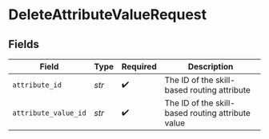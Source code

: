 # DeleteAttributeValueRequest


## Fields

| Field                                             | Type                                              | Required                                          | Description                                       |
| ------------------------------------------------- | ------------------------------------------------- | ------------------------------------------------- | ------------------------------------------------- |
| `attribute_id`                                    | *str*                                             | :heavy_check_mark:                                | The ID of the skill-based routing attribute       |
| `attribute_value_id`                              | *str*                                             | :heavy_check_mark:                                | The ID of the skill-based routing attribute value |